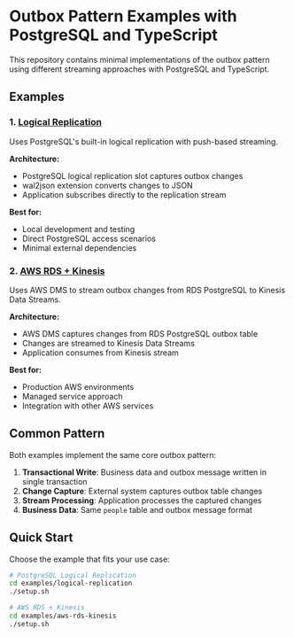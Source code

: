 # Outbox Pattern Examples with PostgreSQL and TypeScript

This repository contains minimal implementations of the outbox pattern using different streaming approaches with PostgreSQL and TypeScript.

## Examples

### 1. [Logical Replication](./examples/logical-replication/)

Uses PostgreSQL's built-in logical replication with push-based streaming.

**Architecture:**
- PostgreSQL logical replication slot captures outbox changes
- wal2json extension converts changes to JSON
- Application subscribes directly to the replication stream

**Best for:**
- Local development and testing
- Direct PostgreSQL access scenarios
- Minimal external dependencies

### 2. [AWS RDS + Kinesis](./examples/aws-rds-kinesis/)

Uses AWS DMS to stream outbox changes from RDS PostgreSQL to Kinesis Data Streams.

**Architecture:**
- AWS DMS captures changes from RDS PostgreSQL outbox table
- Changes are streamed to Kinesis Data Streams
- Application consumes from Kinesis stream

**Best for:**
- Production AWS environments
- Managed service approach
- Integration with other AWS services

## Common Pattern

Both examples implement the same core outbox pattern:

1. **Transactional Write**: Business data and outbox message written in single transaction
2. **Change Capture**: External system captures outbox table changes
3. **Stream Processing**: Application processes the captured changes
4. **Business Data**: Same `people` table and outbox message format

## Quick Start

Choose the example that fits your use case:

```bash
# PostgreSQL Logical Replication
cd examples/logical-replication
./setup.sh

# AWS RDS + Kinesis  
cd examples/aws-rds-kinesis
./setup.sh
```